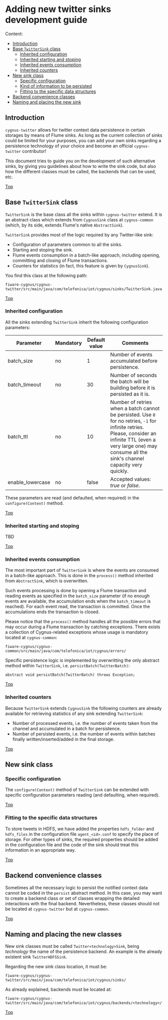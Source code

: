 
# <a name="top"></a>Adding new twitter sinks development guide
Content:

* [Introduction](#section1)
* [Base `TwitterSink` class](#section2)
    * [Inherited configuration](#section2.1)
    * [Inherited starting and stoping](#section2.2)
    * [Inherited events consumption](#section2.3)
    * [Inherited counters ](#section2.4)
* [New sink class](#section3)
    * [Specific configuration](#section3.1)
    * [Kind of information to be persisted](#section3.2)
    * [Fitting to the specific data structures](#section3.3)
* [Backend convenience classes](#section4)
* [Naming and placing the new sink](#section5)

## <a name="section1"></a>Introduction
`cygnus-twitter` allows for twitter context data persistence in certain storages by means of Flume sinks. As long as the current collection of sinks could be limited for your purposes, you can add your own sinks regarding a persistence technology of your choice and become an official `cygnus-twitter` contributor!

This document tries to guide you on the development of such alternative sinks, by giving you guidelines about how to write the sink code, but also how the different classes must be called, the backends that can be used, etc.

[Top](#top)

## <a name="section2"></a>Base `TwitterSink` class
`TwitterSink` is the base class all the sinks within `cygnus-twitter` extend. It is an abstract class which extends from `CygnusSink` class at `cygnus-common` (which, by its side, extends Flume's native `AbstractSink`).

`TwitterSink` provides most of the logic required by any Twitter-like sink:

* Configuration of parameters common to all the sinks.
* Starting and stoping the sink.
* Flume events consumption in a batch-like approach, including opening, committing and closing of Flume transactions.
* Counters for statistics (in fact, this feature is given by `CygnusSink`).

You find this class at the following path:

    fiware-cygnus/cygnus-twitter/src/main/java/com/telefonica/iot/cygnus/sinks/TwitterSink.java
    
[Top](#top)
    
### <a name="section2.1"></a>Inherited configuration
All the sinks extending `TwitterSink` inherit the following configuration parameters:

| Parameter | Mandatory | Default value | Comments |
|---|---|---|---|
| batch_size | no | 1 | Number of events accumulated before persistence. |
| batch_timeout | no | 30 | Number of seconds the batch will be building before it is persisted as it is. |
| batch_ttl | no | 10 | Number of retries when a batch cannot be persisted. Use `0` for no retries, `-1` for infinite retries. Please, consider an infinite TTL (even a very large one) may consume all the sink's channel capacity very quickly. |
| enable\_lowercase | no | false | Accepted values: <i>true</i> or <i>false</i>. |

These parameters are read (and defaulted, when required) in the `configure(Context)` method.

[Top](#top)

### <a name="section2.2"></a>Inherited starting and stoping
TBD

[Top](#top)

### <a name="section2.3"></a>Inherited events consumption    
The most important part of `TwitterSink` is where the events are consumed in a batch-like approach. This is done in the `process()` method inherited from `AbstractSink`, which is overwritten.

Such events processing is done by opening a Flume transaction and reading events as specified in the `batch_size` parameter (if no enough events are available, the accumulation ends when the `batch_timeout` is reached). For each event read, the transaction is committed. Once the accumulations ends the transaction is closed.

Please notice that the `process()` method handles all the possible errors that may occur during a Flume transaction by catching exceptions. There exists a collection of Cygnus-related exceptions whose usage is mandatory located at `cygnus-common`:

    fiware-cygnus/cygnus-common/src/main/java/com/telefonica/iot/cygnus/errors/


Specific persistence logic is implemented by overwritting the only abstract method within `TwitterSink`, i.e. `persistBatch(TwitterBatch)`:

    abstract void persistBatch(TwitterBatch) throws Exception;

[Top](#top)

### <a name="section2.4"></a>Inherited counters
Because `TwitterSink` extends `CygnusSink` the following counters are already available for retrieving statistics of any sink extending `TwitterSink`:

* Number of processed events, i.e. the number of events taken from the channel and accumulated in a batch for persistence.
* Number of persisted events, i.e. the number of events within batches finally written/inserted/added in the final storage.

[Top](#top)

## <a name="section3"></a>New sink class
### <a name="section3.1"></a>Specific configuration
The `configure(Context)` method of `TwitterSink` can be extended with specific configuration parameters reading (and defaulting, when required).

[Top](#top)


### <a name="section3.2"></a>Fitting to the specific data structures
To store tweets in HDFS, we have added the properties `hdfs_folder` and `hdfs_files` in the configuration file `agent_<id>.conf` to specify the place of storage. For other types of sinks, the required properties should be added in the configuration file and the code of the sink should treat this information in an appropriate way.


[Top](#top)
 
## <a name="section4"></a>Backend convenience classes
Sometimes all the necessary logic to persist the notified context data cannot be coded in the `persist` abstract method. In this case, you may want to create a backend class or set of classes wrapping the detailed interactions with the final backend. Nevertheless, these classes should not be located at `cygnus-twitter` but at `cygnus-common`.
    
[Top](#top)
    
## <a name="section5"></a>Naming and placing the new classes
New sink classes must be called `Twitter<technology>Sink`, being <i>technology</i> the name of the persistence backend. An example is the already existent sink `TwitterHDFSSink`.

Regarding the new sink class location, it must be:

    fiware-cygnus/cygnus-twitter/src/main/java/com/telefonica/iot/cygnus/sinks/
    
As already explained, backends must be located at:

    fiware-cygnus/cygnus-twitter/src/main/java/com/telefonica/iot/cygnus/backends/<technology>/
    
[Top](#top)
